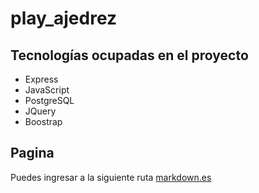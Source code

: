# play_ajedrez

## Tecnologías ocupadas en el proyecto

* Express
* JavaScript
* PostgreSQL
* JQuery
* Boostrap

## Pagina

Puedes ingresar a la siguiente ruta [markdown.es](https://app-ajedrez1.herokuapp.com/)
